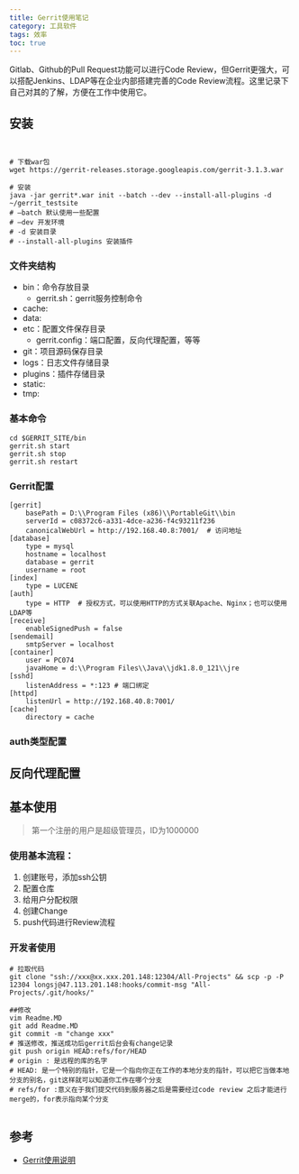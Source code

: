 ```yaml
---
title: Gerrit使用笔记
category: 工具软件
tags: 效率
toc: true
---
```


Gitlab、Github的Pull Request功能可以进行Code Review，但Gerrit更强大，可以搭配Jenkins、LDAP等在企业内部搭建完善的Code Review流程。这里记录下自己对其的了解，方便在工作中使用它。

## 安装

```shell


# 下载war包
wget https://gerrit-releases.storage.googleapis.com/gerrit-3.1.3.war

# 安装
java -jar gerrit*.war init --batch --dev --install-all-plugins -d ~/gerrit_testsite
# —batch 默认使用一些配置
# —dev 开发环境
# -d 安装目录
# --install-all-plugins 安装插件
```

### 文件夹结构

- bin：命令存放目录
    - gerrit.sh：gerrit服务控制命令
- cache:
- data:
- etc：配置文件保存目录
    - gerrit.config：端口配置，反向代理配置，等等
- git：项目源码保存目录
- logs：日志文件存储目录
- plugins：插件存储目录
- static:
- tmp:

### 基本命令

```shell
cd $GERRIT_SITE/bin
gerrit.sh start
gerrit.sh stop
gerrit.sh restart
```

### Gerrit配置

```shell
[gerrit]
    basePath = D:\\Program Files (x86)\\PortableGit\\bin
    serverId = c08372c6-a331-4dce-a236-f4c93211f236
    canonicalWebUrl = http://192.168.40.8:7001/  # 访问地址
[database]
    type = mysql
    hostname = localhost
    database = gerrit
    username = root
[index]
    type = LUCENE
[auth]
    type = HTTP  # 授权方式，可以使用HTTP的方式关联Apache、Nginx；也可以使用LDAP等
[receive]
    enableSignedPush = false
[sendemail]
    smtpServer = localhost
[container]
    user = PC074
    javaHome = d:\\Program Files\\Java\\jdk1.8.0_121\\jre
[sshd]
    listenAddress = *:123 # 端口绑定
[httpd]
    listenUrl = http://192.168.40.8:7001/  
[cache]
    directory = cache
```


### auth类型配置


## 反向代理配置


## 基本使用

> 第一个注册的用户是超级管理员，ID为1000000

### 使用基本流程：

1. 创建账号，添加ssh公钥
2. 配置仓库
3. 给用户分配权限
4. 创建Change
5. push代码进行Review流程

### 开发者使用

```shell
# 拉取代码
git clone "ssh://xxx@xx.xxx.201.148:12304/All-Projects" && scp -p -P 12304 longsj@47.113.201.148:hooks/commit-msg "All-Projects/.git/hooks/"

##修改
vim Readme.MD
git add Readme.MD
git commit -m "change xxx"
# 推送修改，推送成功后gerrit后台会有change记录
git push origin HEAD:refs/for/HEAD
# origin : 是远程的库的名字
# HEAD: 是一个特别的指针，它是一个指向你正在工作的本地分支的指针，可以把它当做本地分支的别名，git这样就可以知道你工作在哪个分支
# refs/for :意义在于我们提交代码到服务器之后是需要经过code review 之后才能进行merge的，for表示指向某个分支


```

## 参考

- [Gerrit使用说明](http://gitlab.aotimes.com/root/readme/blob/master/Gerrit%E4%BD%BF%E7%94%A8%E8%AF%B4%E6%98%8E.md)